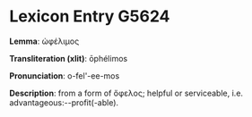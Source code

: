 # Lexicon Entry G5624

**Lemma**: ὠφέλιμος

**Transliteration (xlit)**: ōphélimos

**Pronunciation**: o-fel'-ee-mos

**Description**:
from a form of ὄφελος; helpful or serviceable, i.e. advantageous:--profit(-able).
